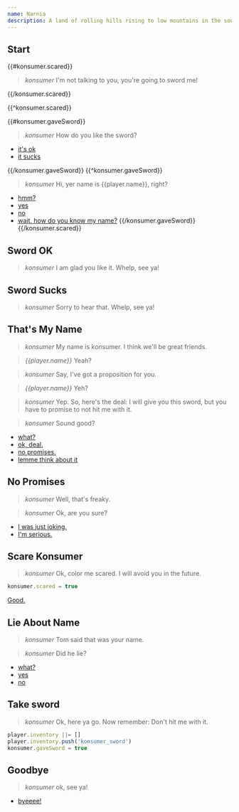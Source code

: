 ```yaml
---
name: Narnia
description: A land of rolling hills rising to low mountains in the south. It is predominantly forested except for marshlands in the north. The country is bordered on the east by the Eastern Ocean, on the west by a great mountain range, on the north by the River Shribble, and on the south by Archenland.
---
```


## Start

{{#konsumer.scared}}

> *konsumer* I'm not talking to you, you're going to sword me!

{{/konsumer.scared}}

{{^konsumer.scared}}

{{#konsumer.gaveSword}}

> *konsumer* How do you like the sword?

- [it's ok](#sword_ok)
- [it sucks](#sword_sucks)

{{/konsumer.gaveSword}}
{{^konsumer.gaveSword}}

> *konsumer* Hi, yer name is {{player.name}}, right?

- [hmm?](#start)
- [yes](#thats_my_name)
- [no](#lie_about_name)
- [wait, how do you know my name?](#lie_about_name)
{{/konsumer.gaveSword}}
{{/konsumer.scared}}

## Sword OK

> *konsumer* I am glad you like it. Whelp, see ya!


## Sword Sucks

> *konsumer* Sorry to hear that. Whelp, see ya!


## That's My Name

> *konsumer* My name is konsumer. I think we'll be great friends.

> *{{player.name}}* Yeah?

> *konsumer* Say, I've got a proposition for you.

> *{{player.name}}* Yeh?

> *konsumer* Yep. So, here's the deal: I will give you this sword, but you have to promise to not hit me with it.

> *konsumer* Sound good?

- [what?](#thats_my_name)
- [ok, deal.](#take_sword)
- [no promises.](#no_promises)
- [lemme think about it](#goodbye)


## No Promises

> *konsumer* Well, that's freaky.

> *konsumer* Ok, are you sure?


- [I was just joking.](#take_sword)
- [I'm serious.](#scare_konsumer)


## Scare Konsumer

> *konsumer* Ok, color me scared. I will avoid you in the future.

```js
konsumer.scared = true
```

[Good.](END)


## Lie About Name

> *konsumer* Tom said that was your name.

> *konsumer* Did he lie?

- [what?](#lie_about_name)
- [yes](#goodbye)
- [no](#thats_my_name)


## Take sword

> *konsumer* Ok, here ya go. Now remember: Don't hit me with it.

```js
player.inventory ||= []
player.inventory.push('konsumer_sword')
konsumer.gaveSword = true
```


## Goodbye

> *konsumer* ok, see ya!

- [byeeee!](END)